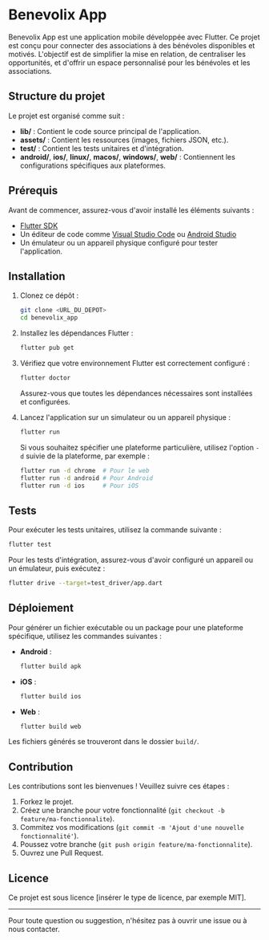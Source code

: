 # Benevolix App

Benevolix App est une application mobile développée avec Flutter. Ce projet est conçu pour connecter des associations à des bénévoles disponibles et motivés. L'objectif est de simplifier la mise en relation, de centraliser les opportunités, et d'offrir un espace personnalisé pour les bénévoles et les associations.

## Structure du projet

Le projet est organisé comme suit :

- **lib/** : Contient le code source principal de l'application.
- **assets/** : Contient les ressources (images, fichiers JSON, etc.).
- **test/** : Contient les tests unitaires et d'intégration.
- **android/**, **ios/**, **linux/**, **macos/**, **windows/**, **web/** : Contiennent les configurations spécifiques aux plateformes.

## Prérequis

Avant de commencer, assurez-vous d'avoir installé les éléments suivants :

- [Flutter SDK](https://flutter.dev/docs/get-started/install)
- Un éditeur de code comme [Visual Studio Code](https://code.visualstudio.com/) ou [Android Studio](https://developer.android.com/studio)
- Un émulateur ou un appareil physique configuré pour tester l'application.

## Installation

1. Clonez ce dépôt :

   ```bash
   git clone <URL_DU_DEPOT>
   cd benevolix_app
   ```

2. Installez les dépendances Flutter :

   ```bash
   flutter pub get
   ```

3. Vérifiez que votre environnement Flutter est correctement configuré :

   ```bash
   flutter doctor
   ```

   Assurez-vous que toutes les dépendances nécessaires sont installées et configurées.

4. Lancez l'application sur un simulateur ou un appareil physique :

   ```bash
   flutter run
   ```

   Si vous souhaitez spécifier une plateforme particulière, utilisez l'option `-d` suivie de la plateforme, par exemple :

   ```bash
   flutter run -d chrome  # Pour le web
   flutter run -d android # Pour Android
   flutter run -d ios     # Pour iOS
   ```

## Tests

Pour exécuter les tests unitaires, utilisez la commande suivante :

```bash
flutter test
```

Pour les tests d'intégration, assurez-vous d'avoir configuré un appareil ou un émulateur, puis exécutez :

```bash
flutter drive --target=test_driver/app.dart
```

## Déploiement

Pour générer un fichier exécutable ou un package pour une plateforme spécifique, utilisez les commandes suivantes :

- **Android** : 

   ```bash
   flutter build apk
   ```

- **iOS** :

   ```bash
   flutter build ios
   ```

- **Web** :

   ```bash
   flutter build web
   ```

Les fichiers générés se trouveront dans le dossier `build/`.

## Contribution

Les contributions sont les bienvenues ! Veuillez suivre ces étapes :

1. Forkez le projet.
2. Créez une branche pour votre fonctionnalité (`git checkout -b feature/ma-fonctionnalite`).
3. Commitez vos modifications (`git commit -m 'Ajout d'une nouvelle fonctionnalité'`).
4. Poussez votre branche (`git push origin feature/ma-fonctionnalite`).
5. Ouvrez une Pull Request.

## Licence

Ce projet est sous licence [insérer le type de licence, par exemple MIT].

---

Pour toute question ou suggestion, n'hésitez pas à ouvrir une issue ou à nous contacter.